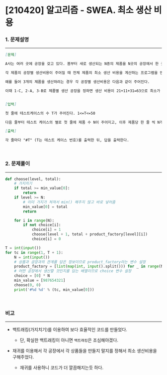 # [210420] 알고리즘 - SWEA. 최소 생산 비용

### 1. 문제설명

---


```markdown
[문제]

A사는 여러 곳에 공장을 갖고 있다. 봄부터 새로 생산되는 N종의 제품을 N곳의 공장에서 한 곳당 한가지씩 생산하려고 한다.

각 제품의 공장별 생산비용이 주어질 때 전체 제품의 최소 생산 비용을 계산하는 프로그램을 만드시오.

예를 들어 3개의 제품을 생산하려는 경우 각 공장별 생산비용은 다음과 같이 주어진다.

이때 1-C, 2-A, 3-B로 제품별 생산 공장을 정하면 생산 비용이 21+11+31=63으로 최소가 된다.


[입력]

첫 줄에 테스트케이스의 수 T가 주어진다. 1<=T<=50

다음 줄부터 테스트 케이스의 별로 첫 줄에 제품 수 N이 주어지고, 이후 제품당 한 줄 씩 N개의 줄에 걸쳐 공장별 생산비용 Vij가 주어진다. 3<=N<=15,   1<=Vij<=99

[출력]

각 줄마다 "#T" (T는 테스트 케이스 번호)를 출력한 뒤, 답을 출력한다.
```

<br>

### 2. 문제풀이

---

```python
def choose(level, total):
    # 가지치기
    if total >= min_value[0]:
        return
    if level >= N:
        # 이미 가지가 쳐져서 min() 해주지 않고 바로 넣어줌
        min_value[0] = total
        return

    for i in range(N):
        if not choice[i]:
            choice[i] = 1
            choose(level + 1, total + product_factory[level][i])
            choice[i] = 0

T = int(input())
for tc in range(1, T + 1):
    N = int(input())
    # 상품과 공장과의 관계를 담은 정보이므로 product_factory라는 변수 설정
    product_factory = [list(map(int, input().split())) for _ in range(N)]
    # 어떤 공장에서 생산할 것인지를 담는 배열이므로 choice 변수 설정
    choice = [0] * N
    min_value = [987654321]
    choose(0, 0)
    print('#%d %d' % (tc, min_value[0]))
```

<br>



### 비고

---

- 백트래킹(가지치기)를 이용하여 보다 효율적인 코드를 만들었다.
  - 단,  확실한 백트래킹이 아니면 `백트래킹`은 조심해야겠다.

- 재귀를 이용해서 각 공장에서 각 상품들을 만들지 말지를 정해서 최소 생산비용을 구해주었다.
  - 재귀를 사용하니 코드가 더 깔끔해지는듯 하다.

